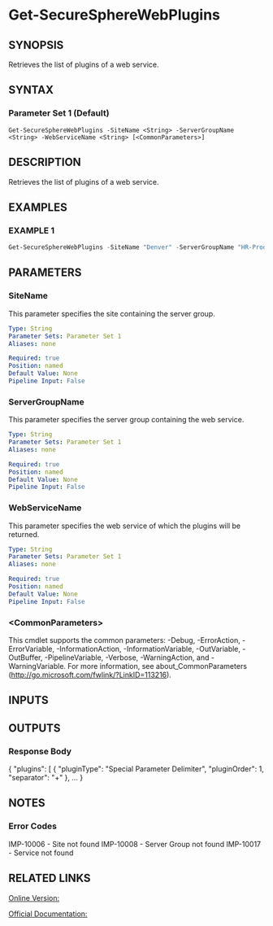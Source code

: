 ﻿# Get-SecureSphereWebPlugins

## SYNOPSIS
Retrieves the list of plugins of a web service.

## SYNTAX

### Parameter Set 1 (Default)
```
Get-SecureSphereWebPlugins -SiteName <String> -ServerGroupName <String> -WebServiceName <String> [<CommonParameters>]
```

## DESCRIPTION
Retrieves the list of plugins of a web service.

## EXAMPLES

### EXAMPLE 1

```powershell
Get-SecureSphereWebPlugins -SiteName "Denver" -ServerGroupName "HR-Prod" -WebServiceName "ODS-WebService"
```

## PARAMETERS

### SiteName
This parameter specifies the site containing the server group.

```yaml
Type: String
Parameter Sets: Parameter Set 1
Aliases: none

Required: true
Position: named
Default Value: None
Pipeline Input: False
```

### ServerGroupName
This parameter specifies the server group containing the web service.

```yaml
Type: String
Parameter Sets: Parameter Set 1
Aliases: none

Required: true
Position: named
Default Value: None
Pipeline Input: False
```

### WebServiceName
This parameter specifies the web service of which the plugins will be returned.

```yaml
Type: String
Parameter Sets: Parameter Set 1
Aliases: none

Required: true
Position: named
Default Value: None
Pipeline Input: False
```

### \<CommonParameters\>
This cmdlet supports the common parameters: -Debug, -ErrorAction, -ErrorVariable, -InformationAction, -InformationVariable, -OutVariable, -OutBuffer, -PipelineVariable, -Verbose, -WarningAction, and -WarningVariable. For more information, see about_CommonParameters (http://go.microsoft.com/fwlink/?LinkID=113216).

## INPUTS

## OUTPUTS

### Response Body
{
"plugins": [
{
"pluginType": "Special Parameter Delimiter",
"pluginOrder": 1,
"separator": "+"
},
...
}

## NOTES

### Error Codes
IMP-10006 - Site not found
IMP-10008 - Server Group not found
IMP-10017 - Service not found

## RELATED LINKS

[Online Version:](https://github.com/akshinmustafayev/SecureSpherePS/tree/master/Documentation)

[Official Documentation:](https://docs.imperva.com/bundle/v13.6-api-reference-guide/page/66815.htm)



